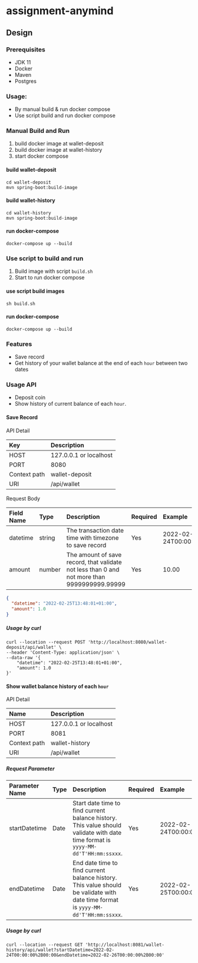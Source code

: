 # assignment-anymind

## Design


### Prerequisites
- JDK 11
- Docker
- Maven
- Postgres

### Usage:
- By manual build & run docker compose
- Use script build and run docker compose

### Manual Build and Run
1. build docker image at wallet-deposit
2. build docker image at wallet-history
3. start docker compose

#### build wallet-deposit
```shell
cd wallet-deposit
mvn spring-boot:build-image
```

#### build wallet-history
```shell
cd wallet-history
mvn spring-boot:build-image
```

#### run docker-compose
```shell
docker-compose up --build
```

### Use script to build and run
1. Build image with script `build.sh`
2. Start to run docker compose

#### use script build images
```shell
sh build.sh
```

#### run docker-compose

```shell
docker-compose up --build
```

### Features
- Save record
- Get history of your wallet balance at the end of each `hour` between two dates

### Usage API
- Deposit coin
- Show history of current balance of each `hour`.
#### Save Record
API Detail

| Key          | Description            |
|:-------------|:-----------------------|
| HOST         | 127.0.0.1 or localhost |
| PORT         | 8080                   |
| Context path | wallet-deposit         |
| URI          | /api/wallet            |

Request Body

| Field Name | Type   | Description                                                                 | Required                    | Example                   |
|:-----------|:-------|:----------------------------------------------------------------------------|:----------------------------|:--------------------------|
| datetime   | string | The transaction date time with timezone to save record                      | Yes         | 2022-02-24T00:00:00+00:00 |
| amount     | number | The amount of save record, that validate not less than 0 and not more than 9999999999.99999 | Yes         | 10.00                     |

```json
{
  "datetime": "2022-02-25T13:48:01+01:00",
  "amount": 1.0
}
```

##### Usage by curl
```shell
curl --location --request POST 'http://localhost:8080/wallet-deposit/api/wallet' \
--header 'Content-Type: application/json' \
--data-raw '{
    "datetime": "2022-02-25T13:48:01+01:00",
    "amount": 1.0
}'

```

#### Show wallet balance history of each `hour`

API Detail

| Name         | Description            |
|:-------------|:-----------------------|
| HOST         | 127.0.0.1 or localhost |
| PORT         | 8081                   |
| Context path | wallet-history         |
| URI          | /api/wallet            |

##### Request Parameter

| Parameter Name | Type           | Description                                                                                                                                                 | Required                    | Example |
|:---------------|:---------------|:------------------------------------------------------------------------------------------------------------------------------------------------------------|:----------------------------|:-----------------------|
| startDatetime  | Date           | Start date time to find current balance history. This value should validate with date time format is `yyyy-MM-dd'T'HH:mm:ssxxx`.                            | Yes         | 2022-02-24T00:00:00%2B00:00 |
| endDatetime    | Date           | End date time to find current balance history. This value should be validate with date time format is `yyyy-MM-dd'T'HH:mm:ssxxx`. | Yes         | 2022-02-25T00:00:00%2B00:00 |

##### Usage by curl
```shell
curl --location --request GET 'http://localhost:8081/wallet-history/api/wallet?startDatetime=2022-02-24T00:00:00%2B00:00&endDatetime=2022-02-26T00:00:00%2B00:00'
```